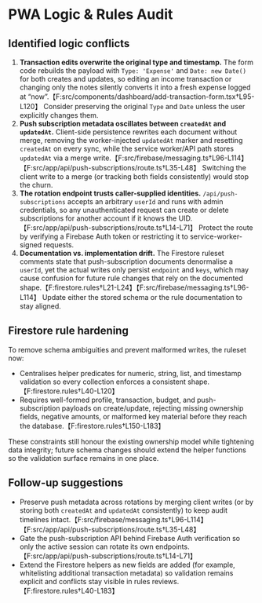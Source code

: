 # PWA Logic & Rules Audit

## Identified logic conflicts

1. **Transaction edits overwrite the original type and timestamp.** The form code rebuilds the payload with `Type: 'Expense'` and `Date: new Date()` for both creates and updates, so editing an income transaction or changing only the notes silently converts it into a fresh expense logged at “now”.【F:src/components/dashboard/add-transaction-form.tsx†L95-L120】 Consider preserving the original `Type` and `Date` unless the user explicitly changes them.
2. **Push subscription metadata oscillates between `createdAt` and `updatedAt`.** Client-side persistence rewrites each document without merge, removing the worker-injected `updatedAt` marker and resetting `createdAt` on every sync, while the service worker/API path stores `updatedAt` via a merge write.【F:src/firebase/messaging.ts†L96-L114】【F:src/app/api/push-subscriptions/route.ts†L35-L48】 Switching the client write to a merge (or tracking both fields consistently) would stop the churn.
3. **The rotation endpoint trusts caller-supplied identities.** `/api/push-subscriptions` accepts an arbitrary `userId` and runs with admin credentials, so any unauthenticated request can create or delete subscriptions for another account if it knows the UID.【F:src/app/api/push-subscriptions/route.ts†L14-L71】 Protect the route by verifying a Firebase Auth token or restricting it to service-worker-signed requests.
4. **Documentation vs. implementation drift.** The Firestore ruleset comments state that push-subscription documents denormalise a `userId`, yet the actual writes only persist `endpoint` and `keys`, which may cause confusion for future rule changes that rely on the documented shape.【F:firestore.rules†L21-L24】【F:src/firebase/messaging.ts†L96-L114】 Update either the stored schema or the rule documentation to stay aligned.

## Firestore rule hardening

To remove schema ambiguities and prevent malformed writes, the ruleset now:

- Centralises helper predicates for numeric, string, list, and timestamp validation so every collection enforces a consistent shape.【F:firestore.rules†L40-L120】
- Requires well-formed profile, transaction, budget, and push-subscription payloads on create/update, rejecting missing ownership fields, negative amounts, or malformed key material before they reach the database.【F:firestore.rules†L150-L183】

These constraints still honour the existing ownership model while tightening data integrity; future schema changes should extend the helper functions so the validation surface remains in one place.

## Follow-up suggestions

- Preserve push metadata across rotations by merging client writes (or by storing both `createdAt` and `updatedAt` consistently) to keep audit timelines intact.【F:src/firebase/messaging.ts†L96-L114】【F:src/app/api/push-subscriptions/route.ts†L35-L48】
- Gate the push-subscription API behind Firebase Auth verification so only the active session can rotate its own endpoints.【F:src/app/api/push-subscriptions/route.ts†L14-L71】
- Extend the Firestore helpers as new fields are added (for example, whitelisting additional transaction metadata) so validation remains explicit and conflicts stay visible in rules reviews.【F:firestore.rules†L40-L183】
